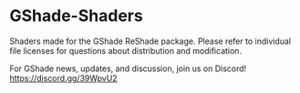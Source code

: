 # GShade-Shaders
Shaders made for the GShade ReShade package. Please refer to individual file licenses for questions about distribution and modification.

For GShade news, updates, and discussion, join us on Discord! https://discord.gg/39WpvU2
